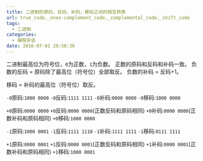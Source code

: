 ```yaml
---
title: 二进制的原码，反码，补码，移码之间的相互转换
url: true_code,_ones-complement_code,_complemental_code,_shift_code
tags: 
  - 二进制
categories:
  - 编程杂谈
date: 2016-07-01 20:58:36
---
```


二进制最高位为符号位，`0`为正数，`1`为负数。
正数的原码和反码和补码一致。
负数的反码 = 原码除了最高位（符号位）全部取反。
负数的补码 = 反码+1。
<!-- more -->

移码 = 补码的最高位（符号位）取反。

`-0`原码:`1000 0000`
`-0`反码:`1111 1111`
`-0`补码:`0000 0000`
`-0`移码:`1000 0000`

`+0`原码:`0000 0000`
`+0`反码:`0000 0000`(正数反码和原码相同)
`+0`补码:`0000 0000`(正数补码和原码相同)
`+0`移码:`1000 0000`

`-1`原码:`1000 0001`
`-1`反码:`1111 1110`
`-1`补码:`1111 1111`
`-1`移码:`0111 1111`

`+1`原码:`0000 0001`
`+1`反码:`0000 0001`(正数反码和原码相同)
`+1`补码:`0000 0001`(正数补码和原码相同)
`+1`移码:`1000 0001`
